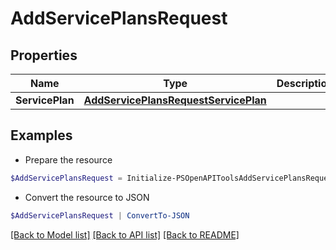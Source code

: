 # AddServicePlansRequest
## Properties

Name | Type | Description | Notes
------------ | ------------- | ------------- | -------------
**ServicePlan** | [**AddServicePlansRequestServicePlan**](AddServicePlansRequestServicePlan.md) |  | 

## Examples

- Prepare the resource
```powershell
$AddServicePlansRequest = Initialize-PSOpenAPIToolsAddServicePlansRequest  -ServicePlan null
```

- Convert the resource to JSON
```powershell
$AddServicePlansRequest | ConvertTo-JSON
```

[[Back to Model list]](../README.md#documentation-for-models) [[Back to API list]](../README.md#documentation-for-api-endpoints) [[Back to README]](../README.md)

